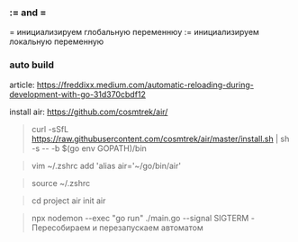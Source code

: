 ### := and = 
= инициализируем глобальную переменнюу
:= инициализируем локальную переменную

### auto build
article: https://freddixx.medium.com/automatic-reloading-during-development-with-go-31d370cbdf12

install air: https://github.com/cosmtrek/air/
>curl -sSfL https://raw.githubusercontent.com/cosmtrek/air/master/install.sh | sh -s -- -b $(go env GOPATH)/bin

>vim ~/.zshrc
add 'alias air='~/go/bin/air'

> source ~/.zshrc

> cd project
> air init
> air

>npx nodemon --exec "go run" ./main.go --signal SIGTERM - Пересобираем и перезапускаем автоматом